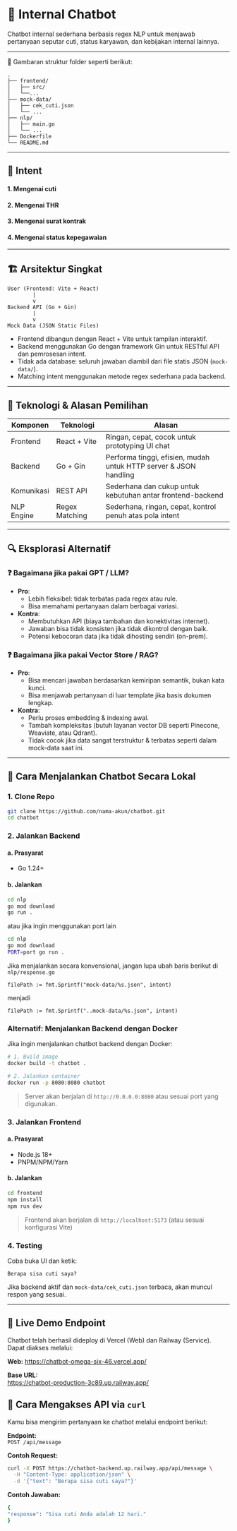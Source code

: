 # 🧠 Internal Chatbot

Chatbot internal sederhana berbasis regex NLP untuk menjawab pertanyaan seputar cuti, status karyawan, dan kebijakan internal lainnya.

---

📁 Gambaran struktur folder seperti berikut:

```
.
├── frontend/
│   ├── src/
│   └──...
├── mock-data/
│   ├── cek_cuti.json
│   └── ...
├── nlp/
│   ├── main.go
│   └── ...
├── Dockerfile
└── README.md
```

---

## 💬 Intent

#### 1. Mengenai cuti

#### 2. Mengenai THR

#### 3. Mengenai surat kontrak

#### 4. Mengenai status kepegawaian

---

## 🏗️ Arsitektur Singkat

```
User (Frontend: Vite + React)
        |
        v
Backend API (Go + Gin)
        |
        v
Mock Data (JSON Static Files)
```

- Frontend dibangun dengan React + Vite untuk tampilan interaktif.
- Backend menggunakan Go dengan framework Gin untuk RESTful API dan pemrosesan intent.
- Tidak ada database: seluruh jawaban diambil dari file statis JSON (`mock-data/`).
- Matching intent menggunakan metode regex sederhana pada backend.

---

## 🧰 Teknologi & Alasan Pemilihan

| Komponen   | Teknologi      | Alasan                                                            |
| ---------- | -------------- | ----------------------------------------------------------------- |
| Frontend   | React + Vite   | Ringan, cepat, cocok untuk prototyping UI chat                    |
| Backend    | Go + Gin       | Performa tinggi, efisien, mudah untuk HTTP server & JSON handling |
| Komunikasi | REST API       | Sederhana dan cukup untuk kebutuhan antar frontend-backend        |
| NLP Engine | Regex Matching | Sederhana, ringan, cepat, kontrol penuh atas pola intent          |

---

## 🔍 Eksplorasi Alternatif

### ❓ Bagaimana jika pakai GPT / LLM?

- **Pro**:
  - Lebih fleksibel: tidak terbatas pada regex atau rule.
  - Bisa memahami pertanyaan dalam berbagai variasi.
- **Kontra**:
  - Membutuhkan API (biaya tambahan dan konektivitas internet).
  - Jawaban bisa tidak konsisten jika tidak dikontrol dengan baik.
  - Potensi kebocoran data jika tidak dihosting sendiri (on-prem).

### ❓ Bagaimana jika pakai Vector Store / RAG?

- **Pro**:
  - Bisa mencari jawaban berdasarkan kemiripan semantik, bukan kata kunci.
  - Bisa menjawab pertanyaan di luar template jika basis dokumen lengkap.
- **Kontra**:
  - Perlu proses embedding & indexing awal.
  - Tambah kompleksitas (butuh layanan vector DB seperti Pinecone, Weaviate, atau Qdrant).
  - Tidak cocok jika data sangat terstruktur & terbatas seperti dalam mock-data saat ini.

---

## 🚀 Cara Menjalankan Chatbot Secara Lokal

### 1. Clone Repo

```bash
git clone https://github.com/nama-akun/chatbot.git
cd chatbot
```

### 2. Jalankan Backend

#### a. Prasyarat

- Go 1.24+

#### b. Jalankan

```bash
cd nlp
go mod download
go run .
```

atau jika ingin menggunakan port lain

```bash
cd nlp
go mod download
PORT=port go run .
```

Jika menjalankan secara konvensional, jangan lupa ubah baris berikut di `nlp/response.go`

```
filePath := fmt.Sprintf("mock-data/%s.json", intent)
```

menjadi

```
filePath := fmt.Sprintf("..mock-data/%s.json", intent)
```

### Alternatif: Menjalankan Backend dengan Docker

Jika ingin menjalankan chatbot backend dengan Docker:

```bash
# 1. Build image
docker build -t chatbot .

# 2. Jalankan container
docker run -p 8080:8080 chatbot
```

> Server akan berjalan di `http://0.0.0.0:8080` atau sesuai port yang digunakan.

### 3. Jalankan Frontend

#### a. Prasyarat

- Node.js 18+
- PNPM/NPM/Yarn

#### b. Jalankan

```bash
cd frontend
npm install
npm run dev
```

> Frontend akan berjalan di `http://localhost:5173` (atau sesuai konfigurasi Vite)

### 4. Testing

Coba buka UI dan ketik:

```
Berapa sisa cuti saya?
```

Jika backend aktif dan `mock-data/cek_cuti.json` terbaca, akan muncul respon yang sesuai.

---

## 🚀 Live Demo Endpoint

Chatbot telah berhasil dideploy di Vercel (Web) dan Railway (Service). Dapat diakses melalui:

**Web:**
https://chatbot-omega-six-46.vercel.app/

**Base URL:**  
https://chatbot-production-3c89.up.railway.app/

## 💬 Cara Mengakses API via `curl`

Kamu bisa mengirim pertanyaan ke chatbot melalui endpoint berikut:

**Endpoint:**  
`POST /api/message`

**Contoh Request:**

```bash
curl -X POST https://chatbot-backend.up.railway.app/api/message \
  -H "Content-Type: application/json" \
  -d '{"text": "Berapa sisa cuti saya?"}'
```

**Contoh Jawaban:**

```bash
{
"response": "Sisa cuti Anda adalah 12 hari."
}
```
